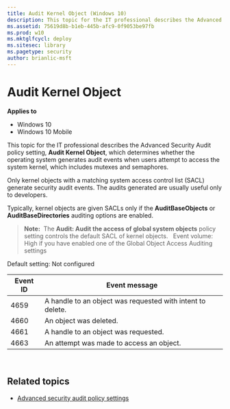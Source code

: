 ```yaml
---
title: Audit Kernel Object (Windows 10)
description: This topic for the IT professional describes the Advanced Security Audit policy setting, Audit Kernel Object, which determines whether the operating system generates audit events when users attempt to access the system kernel, which includes mutexes and semaphores.
ms.assetid: 75619d8b-b1eb-445b-afc9-0f9053be97fb
ms.prod: w10
ms.mktglfcycl: deploy
ms.sitesec: library
ms.pagetype: security
author: brianlic-msft
---
```


# Audit Kernel Object

**Applies to**
-   Windows 10
-   Windows 10 Mobile

This topic for the IT professional describes the Advanced Security Audit policy setting, **Audit Kernel Object**, which determines whether the operating system generates audit events when users attempt to access the system kernel, which includes mutexes and semaphores.

Only kernel objects with a matching system access control list (SACL) generate security audit events. The audits generated are usually useful only to developers.

Typically, kernel objects are given SACLs only if the **AuditBaseObjects** or **AuditBaseDirectories** auditing options are enabled.

> **Note:**  The **Audit: Audit the access of global system objects** policy setting controls the default SACL of kernel objects.
 
Event volume: High if you have enabled one of the Global Object Access Auditing settings

Default setting: Not configured

| Event ID | Event message |
| - | - |
| 4659 | A handle to an object was requested with intent to delete. | 
| 4660 | An object was deleted. |
| 4661 | A handle to an object was requested. | 
| 4663 | An attempt was made to access an object. | 
 
## Related topics

- [Advanced security audit policy settings](advanced-security-audit-policy-settings.md)
 
 
